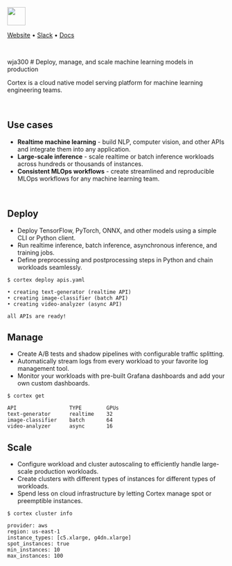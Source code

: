 <img src='https://s3-us-west-2.amazonaws.com/cortex-public/logo.png' height='42'>

<br>

[Website](https://www.cortex.dev) • [Slack](https://community.cortex.dev) • [Docs](https://docs.cortex.dev)

<br>

wja300 # Deploy, manage, and scale machine learning models in production

Cortex is a cloud native model serving platform for machine learning engineering teams.

<br>

## Use cases

* **Realtime machine learning** - build NLP, computer vision, and other APIs and integrate them into any application.
* **Large-scale inference** - scale realtime or batch inference workloads across hundreds or thousands of instances.
* **Consistent MLOps workflows** - create streamlined and reproducible MLOps workflows for any machine learning team.

<br>

## Deploy

* Deploy TensorFlow, PyTorch, ONNX, and other models using a simple CLI or Python client.
* Run realtime inference, batch inference, asynchronous inference, and training jobs.
* Define preprocessing and postprocessing steps in Python and chain workloads seamlessly.

```text
$ cortex deploy apis.yaml

• creating text-generator (realtime API)
• creating image-classifier (batch API)
• creating video-analyzer (async API)

all APIs are ready!
```

## Manage

* Create A/B tests and shadow pipelines with configurable traffic splitting.
* Automatically stream logs from every workload to your favorite log management tool.
* Monitor your workloads with pre-built Grafana dashboards and add your own custom dashboards.

```text
$ cortex get

API                 TYPE        GPUs
text-generator      realtime    32
image-classifier    batch       64
video-analyzer      async       16
```

## Scale

* Configure workload and cluster autoscaling to efficiently handle large-scale production workloads.
* Create clusters with different types of instances for different types of workloads.
* Spend less on cloud infrastructure by letting Cortex manage spot or preemptible instances.

```text
$ cortex cluster info

provider: aws
region: us-east-1
instance_types: [c5.xlarge, g4dn.xlarge]
spot_instances: true
min_instances: 10
max_instances: 100
```
